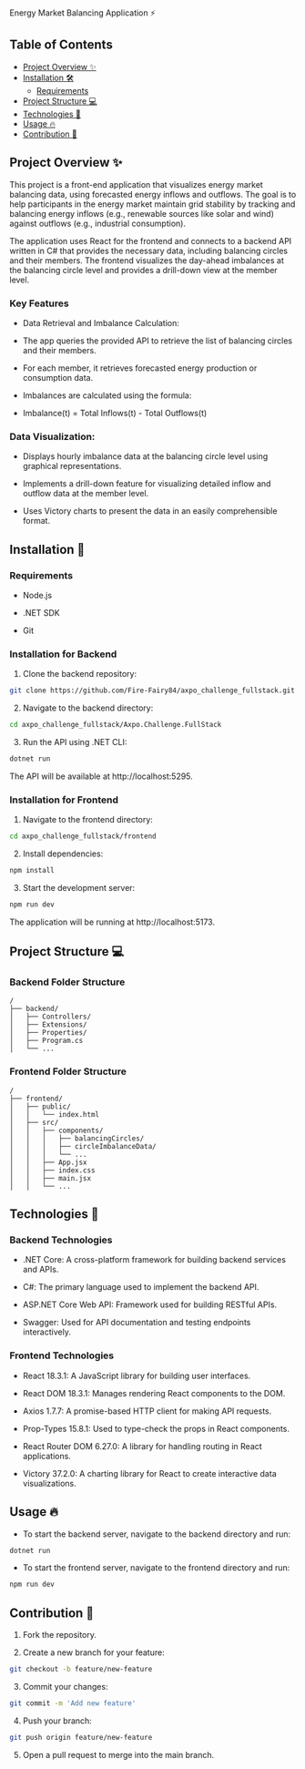 Energy Market Balancing Application ⚡️

## Table of Contents

- [Project Overview ✨](#project-overview-)
- [Installation 🛠️](#installation-)
    - [Requirements](#requirements-)
- [Project Structure 💻](#project-structure-)
- [Technologies 🚀](#technologies-)
- [Usage 🔥](#usage-)
- [Contribution 🤝](#contribution-)


## Project Overview ✨

This project is a front-end application that visualizes energy market balancing data, using forecasted energy inflows and outflows. The goal is to help participants in the energy market maintain grid stability by tracking and balancing energy inflows (e.g., renewable sources like solar and wind) against outflows (e.g., industrial consumption).

The application uses React for the frontend and connects to a backend API written in C# that provides the necessary data, including balancing circles and their members. The frontend visualizes the day-ahead imbalances at the balancing circle level and provides a drill-down view at the member level.

### Key Features

- Data Retrieval and Imbalance Calculation:

- The app queries the provided API to retrieve the list of balancing circles and their members.

- For each member, it retrieves forecasted energy production or consumption data.

- Imbalances are calculated using the formula:

- Imbalance(t) = Total Inflows(t) - Total Outflows(t)

### Data Visualization:

- Displays hourly imbalance data at the balancing circle level using graphical representations.

- Implements a drill-down feature for visualizing detailed inflow and outflow data at the member level.

- Uses Victory charts to present the data in an easily comprehensible format.



## Installation 🚧

### Requirements

- Node.js

- .NET SDK

- Git

### Installation for Backend

1. Clone the backend repository:
```bash
git clone https://github.com/Fire-Fairy84/axpo_challenge_fullstack.git
```
2. Navigate to the backend directory:
```bash
cd axpo_challenge_fullstack/Axpo.Challenge.FullStack
```
3. Run the API using .NET CLI:
```bash
dotnet run
```
The API will be available at http://localhost:5295.

### Installation for Frontend

1. Navigate to the frontend directory:
```bash
cd axpo_challenge_fullstack/frontend
```
2. Install dependencies:
```bash
npm install
```
3. Start the development server:
```bash
npm run dev
```
The application will be running at http://localhost:5173.

## Project Structure 💻

### Backend Folder Structure
```plaintext
/
├── backend/
│   ├── Controllers/
│   ├── Extensions/
│   ├── Properties/
│   ├── Program.cs
│   └── ...
```
### Frontend Folder Structure
```plaintext
/
├── frontend/
│   ├── public/
│   │   └── index.html
│   ├── src/
│   │   ├── components/
│   │   │   ├── balancingCircles/
│   │   │   ├── circleImbalanceData/
│   │   │   └── ...
│   │   ├── App.jsx
│   │   ├── index.css
│   │   ├── main.jsx
│   │   └── ...
```
## Technologies 🚀

### Backend Technologies

- .NET Core: A cross-platform framework for building backend services and APIs.

- C#: The primary language used to implement the backend API.

- ASP.NET Core Web API: Framework used for building RESTful APIs.

- Swagger: Used for API documentation and testing endpoints interactively.

### Frontend Technologies

- React 18.3.1: A JavaScript library for building user interfaces.

- React DOM 18.3.1: Manages rendering React components to the DOM.

- Axios 1.7.7: A promise-based HTTP client for making API requests.

- Prop-Types 15.8.1: Used to type-check the props in React components.

- React Router DOM 6.27.0: A library for handling routing in React applications.

- Victory 37.2.0: A charting library for React to create interactive data visualizations.



## Usage 🔥

- To start the backend server, navigate to the backend directory and run:
```bash
dotnet run
```
- To start the frontend server, navigate to the frontend directory and run:
```bash
npm run dev
```
## Contribution 🤝

1. Fork the repository.

2. Create a new branch for your feature:
```bash
git checkout -b feature/new-feature
```
3. Commit your changes:
```bash
git commit -m 'Add new feature'
```
4. Push your branch:
```bash
git push origin feature/new-feature
```
5. Open a pull request to merge into the main branch.
